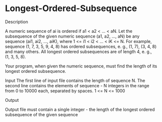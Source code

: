 # Longest-Ordered-Subsequence
Description

A numeric sequence of ai is ordered if a1 < a2 < ... < aN. Let the subsequence of the given numeric sequence (a1, a2, ..., aN) be any sequence (ai1, ai2, ..., aiK), where 1 <= i1 < i2 < ... < iK <= N. For example, sequence (1, 7, 3, 5, 9, 4, 8) has ordered subsequences, e. g., (1, 7), (3, 4, 8) and many others. All longest ordered subsequences are of length 4, e. g., (1, 3, 5, 8).

Your program, when given the numeric sequence, must find the length of its longest ordered subsequence.

Input
The first line of input file contains the length of sequence N. The second line contains the elements of sequence - N integers in the range from 0 to 10000 each, separated by spaces. 1 <= N <= 1000 

Output

Output file must contain a single integer - the length of the longest ordered subsequence of the given sequence
